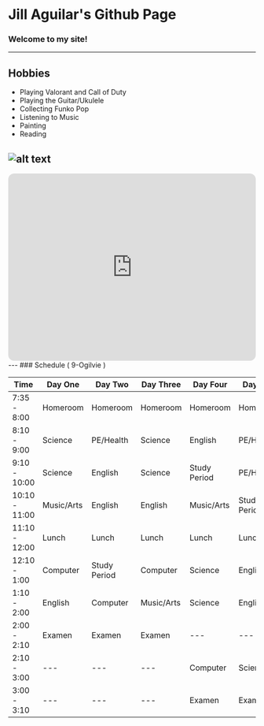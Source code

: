 # **Jill Aguilar's Github Page**
### Welcome to my site!
---
## **Hobbies**
- Playing Valorant and Call of Duty 
- Playing the Guitar/Ukulele
- Collecting Funko Pop
- Listening to Music
- Painting
- Reading

![alt text](https://i.pinimg.com/originals/b5/6b/2a/b56b2a9e5b3bdb5bd984b5d1d7a8c93d.jpg)
---
<iframe style="border-radius:12px" src="https://open.spotify.com/embed/playlist/5z2sO42p875p7MVNX4OgNq?utm_source=generator" width="100%" height="380" frameBorder="0" allowfullscreen="" allow="autoplay; clipboard-write; encrypted-media; fullscreen; picture-in-picture" loading="lazy"></iframe>
---
### Schedule ( 9-Ogilvie )

| Time | Day One | Day Two | Day Three | Day Four | Day Five |
| ---- | ------ | ------- | --------- | -------- | ------ |
| 7:35 - 8:00 | Homeroom | Homeroom | Homeroom | Homeroom | Homeroom |
| 8:10 - 9:00 | Science | PE/Health | Science | English | PE/Health |
| 9:10 - 10:00 | Science | English | Science | Study Period | PE/Health |
| 10:10 - 11:00 | Music/Arts | English | English | Music/Arts | Study Period |
| 11:10 - 12:00 | Lunch | Lunch | Lunch | Lunch | Lunch |
| 12:10 - 1:00 | Computer | Study Period | Computer | Science | English |
| 1:10 - 2:00 | English | Computer | Music/Arts | Science | English |
| 2:00 - 2:10 | Examen | Examen | Examen | --- | --- |
| 2:10 - 3:00 | --- | --- | --- | Computer | Science |
| 3:00 - 3:10 | --- | --- | --- | Examen | Examen |
